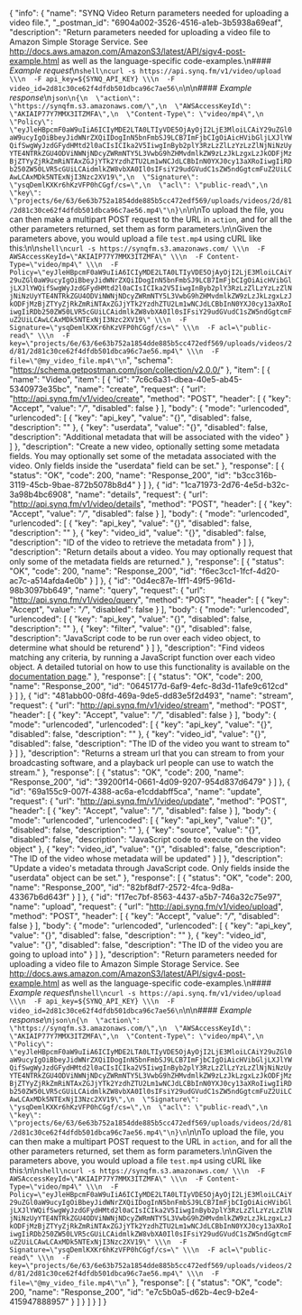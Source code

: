 {
  "info": {
    "name": "SYNQ Video Return parameters needed for uploading a video file.",
    "_postman_id": "6904a002-3526-4516-a1eb-3b5938a69eaf",
    "description": "Return parameters needed for uploading a video file to Amazon Simple Storage Service. See http://docs.aws.amazon.com/AmazonS3/latest/API/sigv4-post-example.html as well as the language-specific code-examples.\n#### *Example request*\n```shell\ncurl -s https://api.synq.fm/v1/video/upload \\\n  -F api_key=${SYNQ_API_KEY} \\\n  -F video_id=2d81c30ce62f4dfdb501dbca96c7ae56\n```\n\n#### *Example response*\n```json\n{\n  \"action\": \"https://synqfm.s3.amazonaws.com/\",\n  \"AWSAccessKeyId\": \"AKIAIP77Y7MMX3ITZMFA\",\n  \"Content-Type\": \"video/mp4\",\n  \"Policy\": \"eyJleHBpcmF0aW9uIiA6ICIyMDE2LTA0LTIyVDE5OjAyOjI2LjE3MloiLCAiY29uZGl0aW9ucyIgOiBbeyJidWNrZXQiIDogInN5bnFmbSJ9LCB7ImFjbCIgOiAicHVibGljLXJlYWQifSwgWyJzdGFydHMtd2l0aCIsICIka2V5IiwgInByb2plY3RzLzZlLzYzLzZlNjNiNzUyYTE4NTRkZGU4ODViNWNjNDcyZWRmNTY5L3VwbG9hZHMvdmlkZW9zLzJkLzgxLzJkODFjMzBjZTYyZjRkZmRiNTAxZGJjYTk2YzdhZTU2Lm1wNCJdLCBbInN0YXJ0cy13aXRoIiwgIiRDb250ZW50LVR5cGUiLCAidmlkZW8vbXA0Il0sIFsiY29udGVudC1sZW5ndGgtcmFuZ2UiLCAwLCAxMDk5NTExNjI3Nzc2XV19\",\n  \"Signature\": \"ysqDemlKXKr6hKzVFP0hCGgf/cs=\",\n  \"acl\": \"public-read\",\n  \"key\": \"projects/6e/63/6e63b752a1854dde885b5cc472edf569/uploads/videos/2d/81/2d81c30ce62f4dfdb501dbca96c7ae56.mp4\"\n}\n```\n\nTo upload the file, you can then make a multipart POST request to the URL in `action`, and for all the other parameters returned, set them as form parameters.\n\nGiven the parameters above, you would upload a file `test.mp4` using cURL like this:\n\n```shell\ncurl -s https://synqfm.s3.amazonaws.com/ \\\n  -F AWSAccessKeyId=\"AKIAIP77Y7MMX3ITZMFA\" \\\n  -F Content-Type=\"video/mp4\" \\\n  -F Policy=\"eyJleHBpcmF0aW9uIiA6ICIyMDE2LTA0LTIyVDE5OjAyOjI2LjE3MloiLCAiY29uZGl0aW9ucyIgOiBbeyJidWNrZXQiIDogInN5bnFmbSJ9LCB7ImFjbCIgOiAicHVibGljLXJlYWQifSwgWyJzdGFydHMtd2l0aCIsICIka2V5IiwgInByb2plY3RzLzZlLzYzLzZlNjNiNzUyYTE4NTRkZGU4ODViNWNjNDcyZWRmNTY5L3VwbG9hZHMvdmlkZW9zLzJkLzgxLzJkODFjMzBjZTYyZjRkZmRiNTAxZGJjYTk2YzdhZTU2Lm1wNCJdLCBbInN0YXJ0cy13aXRoIiwgIiRDb250ZW50LVR5cGUiLCAidmlkZW8vbXA0Il0sIFsiY29udGVudC1sZW5ndGgtcmFuZ2UiLCAwLCAxMDk5NTExNjI3Nzc2XV19\" \\\n  -F Signature=\"ysqDemlKXKr6hKzVFP0hCGgf/cs=\" \\\n  -F acl=\"public-read\" \\\n  -F key=\"projects/6e/63/6e63b752a1854dde885b5cc472edf569/uploads/videos/2d/81/2d81c30ce62f4dfdb501dbca96c7ae56.mp4\" \\\n  -F file=\"@my_video_file.mp4\"\n```",
    "schema": "https://schema.getpostman.com/json/collection/v2.0.0/"
  },
  "item": [
    {
      "name": "Video",
      "item": [
        {
          "id": "7c6c6a31-dbea-40e5-ab45-5340973e35bc",
          "name": "create",
          "request": {
            "url": "http://api.synq.fm/v1/video/create",
            "method": "POST",
            "header": [
              {
                "key": "Accept",
                "value": "*/*",
                "disabled": false
              }
            ],
            "body": {
              "mode": "urlencoded",
              "urlencoded": [
                {
                  "key": "api_key",
                  "value": "{}",
                  "disabled": false,
                  "description": ""
                },
                {
                  "key": "userdata",
                  "value": "{}",
                  "disabled": false,
                  "description": "Additional metadata that will be associated with the video"
                }
              ]
            },
            "description": "Create a new video, optionally setting some metadata fields. You may optionally set some of the metadata associated with the video. Only fields inside the \"userdata\" field can be set."
          },
          "response": [
            {
              "status": "OK",
              "code": 200,
              "name": "Response_200",
              "id": "b3cc316b-3119-45cb-9bae-872b5078b8d4"
            }
          ]
        },
        {
          "id": "1ca71973-2d76-4e5d-b32c-3a98b4bc6908",
          "name": "details",
          "request": {
            "url": "http://api.synq.fm/v1/video/details",
            "method": "POST",
            "header": [
              {
                "key": "Accept",
                "value": "*/*",
                "disabled": false
              }
            ],
            "body": {
              "mode": "urlencoded",
              "urlencoded": [
                {
                  "key": "api_key",
                  "value": "{}",
                  "disabled": false,
                  "description": ""
                },
                {
                  "key": "video_id",
                  "value": "{}",
                  "disabled": false,
                  "description": "ID of the video to retrieve the metadata from"
                }
              ]
            },
            "description": "Return details about a video. You may optionally request that only some of the metadata fields are returned."
          },
          "response": [
            {
              "status": "OK",
              "code": 200,
              "name": "Response_200",
              "id": "f6ec3cc1-1fcf-4d20-ac7c-a514afda4e0b"
            }
          ]
        },
        {
          "id": "0d4ec87e-1ff1-49f5-961d-98b3097bb649",
          "name": "query",
          "request": {
            "url": "http://api.synq.fm/v1/video/query",
            "method": "POST",
            "header": [
              {
                "key": "Accept",
                "value": "*/*",
                "disabled": false
              }
            ],
            "body": {
              "mode": "urlencoded",
              "urlencoded": [
                {
                  "key": "api_key",
                  "value": "{}",
                  "disabled": false,
                  "description": ""
                },
                {
                  "key": "filter",
                  "value": "{}",
                  "disabled": false,
                  "description": "JavaScript code to be run over each video object, to determine what should be returend"
                }
              ]
            },
            "description": "Find videos matching any criteria, by running a JavaScript function over each video object. A detailed tutorial on how to use this functionality is available on the [documentation page](https://www.synq.fm/queries-video-api/)."
          },
          "response": [
            {
              "status": "OK",
              "code": 200,
              "name": "Response_200",
              "id": "0645177d-6af9-4efc-8d3d-11afe9c612cd"
            }
          ]
        },
        {
          "id": "481abb00-08fd-469a-9de5-dd83e5f2d493",
          "name": "stream",
          "request": {
            "url": "http://api.synq.fm/v1/video/stream",
            "method": "POST",
            "header": [
              {
                "key": "Accept",
                "value": "*/*",
                "disabled": false
              }
            ],
            "body": {
              "mode": "urlencoded",
              "urlencoded": [
                {
                  "key": "api_key",
                  "value": "{}",
                  "disabled": false,
                  "description": ""
                },
                {
                  "key": "video_id",
                  "value": "{}",
                  "disabled": false,
                  "description": "The ID of the video you want to stream to"
                }
              ]
            },
            "description": "Returns a stream url that you can stream to from your broadcasting software, and a playback url people can use to watch the stream."
          },
          "response": [
            {
              "status": "OK",
              "code": 200,
              "name": "Response_200",
              "id": "39200f14-0661-4d09-9207-954d837d6479"
            }
          ]
        },
        {
          "id": "69a155c9-007f-4388-ac6a-e1cddabff5ca",
          "name": "update",
          "request": {
            "url": "http://api.synq.fm/v1/video/update",
            "method": "POST",
            "header": [
              {
                "key": "Accept",
                "value": "*/*",
                "disabled": false
              }
            ],
            "body": {
              "mode": "urlencoded",
              "urlencoded": [
                {
                  "key": "api_key",
                  "value": "{}",
                  "disabled": false,
                  "description": ""
                },
                {
                  "key": "source",
                  "value": "{}",
                  "disabled": false,
                  "description": "JavaScript code to execute on the video object"
                },
                {
                  "key": "video_id",
                  "value": "{}",
                  "disabled": false,
                  "description": "The ID of the video whose metadata will be updated"
                }
              ]
            },
            "description": "Update a video's metadata through JavaScript code. Only fields inside the \"userdata\" object can be set."
          },
          "response": [
            {
              "status": "OK",
              "code": 200,
              "name": "Response_200",
              "id": "82bf8df7-2572-4fca-9d8a-43367b6d643f"
            }
          ]
        },
        {
          "id": "f17ec7bf-8563-4437-a5b7-746a32c75e97",
          "name": "upload",
          "request": {
            "url": "http://api.synq.fm/v1/video/upload",
            "method": "POST",
            "header": [
              {
                "key": "Accept",
                "value": "*/*",
                "disabled": false
              }
            ],
            "body": {
              "mode": "urlencoded",
              "urlencoded": [
                {
                  "key": "api_key",
                  "value": "{}",
                  "disabled": false,
                  "description": ""
                },
                {
                  "key": "video_id",
                  "value": "{}",
                  "disabled": false,
                  "description": "The ID of the video you are going to upload into"
                }
              ]
            },
            "description": "Return parameters needed for uploading a video file to Amazon Simple Storage Service. See http://docs.aws.amazon.com/AmazonS3/latest/API/sigv4-post-example.html as well as the language-specific code-examples.\n#### *Example request*\n```shell\ncurl -s https://api.synq.fm/v1/video/upload \\\n  -F api_key=${SYNQ_API_KEY} \\\n  -F video_id=2d81c30ce62f4dfdb501dbca96c7ae56\n```\n\n#### *Example response*\n```json\n{\n  \"action\": \"https://synqfm.s3.amazonaws.com/\",\n  \"AWSAccessKeyId\": \"AKIAIP77Y7MMX3ITZMFA\",\n  \"Content-Type\": \"video/mp4\",\n  \"Policy\": \"eyJleHBpcmF0aW9uIiA6ICIyMDE2LTA0LTIyVDE5OjAyOjI2LjE3MloiLCAiY29uZGl0aW9ucyIgOiBbeyJidWNrZXQiIDogInN5bnFmbSJ9LCB7ImFjbCIgOiAicHVibGljLXJlYWQifSwgWyJzdGFydHMtd2l0aCIsICIka2V5IiwgInByb2plY3RzLzZlLzYzLzZlNjNiNzUyYTE4NTRkZGU4ODViNWNjNDcyZWRmNTY5L3VwbG9hZHMvdmlkZW9zLzJkLzgxLzJkODFjMzBjZTYyZjRkZmRiNTAxZGJjYTk2YzdhZTU2Lm1wNCJdLCBbInN0YXJ0cy13aXRoIiwgIiRDb250ZW50LVR5cGUiLCAidmlkZW8vbXA0Il0sIFsiY29udGVudC1sZW5ndGgtcmFuZ2UiLCAwLCAxMDk5NTExNjI3Nzc2XV19\",\n  \"Signature\": \"ysqDemlKXKr6hKzVFP0hCGgf/cs=\",\n  \"acl\": \"public-read\",\n  \"key\": \"projects/6e/63/6e63b752a1854dde885b5cc472edf569/uploads/videos/2d/81/2d81c30ce62f4dfdb501dbca96c7ae56.mp4\"\n}\n```\n\nTo upload the file, you can then make a multipart POST request to the URL in `action`, and for all the other parameters returned, set them as form parameters.\n\nGiven the parameters above, you would upload a file `test.mp4` using cURL like this:\n\n```shell\ncurl -s https://synqfm.s3.amazonaws.com/ \\\n  -F AWSAccessKeyId=\"AKIAIP77Y7MMX3ITZMFA\" \\\n  -F Content-Type=\"video/mp4\" \\\n  -F Policy=\"eyJleHBpcmF0aW9uIiA6ICIyMDE2LTA0LTIyVDE5OjAyOjI2LjE3MloiLCAiY29uZGl0aW9ucyIgOiBbeyJidWNrZXQiIDogInN5bnFmbSJ9LCB7ImFjbCIgOiAicHVibGljLXJlYWQifSwgWyJzdGFydHMtd2l0aCIsICIka2V5IiwgInByb2plY3RzLzZlLzYzLzZlNjNiNzUyYTE4NTRkZGU4ODViNWNjNDcyZWRmNTY5L3VwbG9hZHMvdmlkZW9zLzJkLzgxLzJkODFjMzBjZTYyZjRkZmRiNTAxZGJjYTk2YzdhZTU2Lm1wNCJdLCBbInN0YXJ0cy13aXRoIiwgIiRDb250ZW50LVR5cGUiLCAidmlkZW8vbXA0Il0sIFsiY29udGVudC1sZW5ndGgtcmFuZ2UiLCAwLCAxMDk5NTExNjI3Nzc2XV19\" \\\n  -F Signature=\"ysqDemlKXKr6hKzVFP0hCGgf/cs=\" \\\n  -F acl=\"public-read\" \\\n  -F key=\"projects/6e/63/6e63b752a1854dde885b5cc472edf569/uploads/videos/2d/81/2d81c30ce62f4dfdb501dbca96c7ae56.mp4\" \\\n  -F file=\"@my_video_file.mp4\"\n```"
          },
          "response": [
            {
              "status": "OK",
              "code": 200,
              "name": "Response_200",
              "id": "e7c5b0a5-d62b-4ec9-b2e4-415947888957"
            }
          ]
        }
      ]
    }
  ]
}